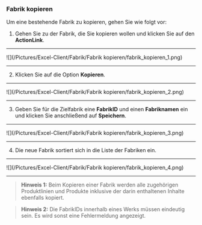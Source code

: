 ### Fabrik kopieren

Um eine bestehende Fabrik zu kopieren, gehen Sie wie folgt vor:

1) Gehen Sie zu der Fabrik, die Sie kopieren wollen und klicken Sie auf den **ActionLink**.  

---
![](/Pictures/Excel-Client/Fabrik/Fabrik kopieren/fabrik_kopieren_1.png)

---

2) Klicken Sie auf die Option **Kopieren**.  

---
![](/Pictures/Excel-Client/Fabrik/Fabrik kopieren/fabrik_kopieren_2.png)

---

3) Geben Sie für die Zielfabrik eine **FabrikID** und einen **Fabriknamen** ein und klicken Sie anschließend auf **Speichern**.  

---
![](/Pictures/Excel-Client/Fabrik/Fabrik kopieren/fabrik_kopieren_3.png)

---
4) Die neue Fabrik sortiert sich in die Liste der Fabriken ein.  

---
![](/Pictures/Excel-Client/Fabrik/Fabrik kopieren/fabrik_kopieren_4.png)

---


> **Hinweis 1:** Beim Kopieren einer Fabrik werden alle zugehörigen Produktlinien und Produkte inklusive der darin enthaltenen Inhalte ebenfalls kopiert.

> **Hinweis 2:** Die FabrikIDs innerhalb eines Werks müssen eindeutig sein. Es wird sonst eine Fehlermeldung angezeigt.